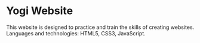 # Yogi Website

This website is designed to practice and train the skills of creating websites. Languages and technologies: HTML5, CSS3, JavaScript.